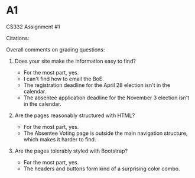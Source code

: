 # A1
CS332 Assignment #1

Citations:

Overall comments on grading questions:

1) Does your site make the information easy to find?
    - For the most part, yes.
    - I can't find how to email the BoE.
    - The registration deadline for the April 28 election isn't in the calendar.
    - The absentee application deadline for the November 3 election isn't in the calendar.

2) Are the pages reasonably structured with HTML?
    - For the most part, yes.
    - The Absentee Voting page is outside the main navigation structure, which makes it harder to find.

3) Are the pages tolerably styled with Bootstrap?
    - For the most part, yes.
    - The headers and buttons form kind of a surprising color combo.
